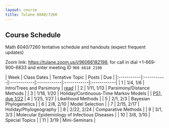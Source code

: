 ```yaml
---
layout: course
title: Tulane 6040/7260
---
```


## Course Schedule

Math 6040/7260 tentative schedule and handouts (expect frequent updates)

Zoom link: <https://tulane.zoom.us/j/96066182198>, for call in dial +1-669-900-6833 and enter meeting ID `960 6618 2198`

| Week | Class Dates | Tentative Topic | Posts | Due |
|:-----------|:-----------|:------------|:------------|:------------|:------------|
|  1 | 1/4, 1/6   | Intro/Trees and Parsimony | [read](https://ucla-biomath-211.github.io/biomath211winter2021/2021/01/03/preclass.html) |
|  2 | 1/11, 1/13 | Parsimony/Distance Methods |
|  3 | 1/18, 1/20 | Holiday/Continuous-Time Markov Models | | [PS1, due 1/22](https://ucla-biomath-211.github.io/biomath211winter2021/2021/01/04/hw1.html)
|  4 | 1/25, 1/27 | Likelihood Methods |
|  5 | 2/1, 2/3   | Bayesian Phylogenetics |
|  6 | 2/8, 2/10  | Model Selection |
|  7 | 2/15, 2/17 | Holiday/Phylogeography |
|  8 | 2/22, 2/24 | Comparative Methods |
|  9 | 3/1, 3/3   | Molecular Epidemiology of Infectious Diseases |
| 10 | 3/8, 3/10  | Special Topics |
| 11 | 3/19       | Mini-Seminars |
